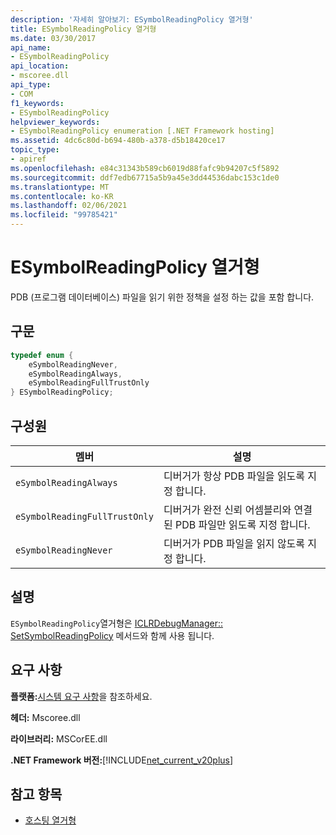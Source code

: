 ```yaml
---
description: '자세히 알아보기: ESymbolReadingPolicy 열거형'
title: ESymbolReadingPolicy 열거형
ms.date: 03/30/2017
api_name:
- ESymbolReadingPolicy
api_location:
- mscoree.dll
api_type:
- COM
f1_keywords:
- ESymbolReadingPolicy
helpviewer_keywords:
- ESymbolReadingPolicy enumeration [.NET Framework hosting]
ms.assetid: 4dc6c80d-b694-480b-a378-d5b18420ce17
topic_type:
- apiref
ms.openlocfilehash: e84c31343b589cb6019d88fafc9b94207c5f5892
ms.sourcegitcommit: ddf7edb67715a5b9a45e3dd44536dabc153c1de0
ms.translationtype: MT
ms.contentlocale: ko-KR
ms.lasthandoff: 02/06/2021
ms.locfileid: "99785421"
---
```

# <a name="esymbolreadingpolicy-enumeration"></a>ESymbolReadingPolicy 열거형

PDB (프로그램 데이터베이스) 파일을 읽기 위한 정책을 설정 하는 값을 포함 합니다.  
  
## <a name="syntax"></a>구문  
  
```cpp  
typedef enum {  
    eSymbolReadingNever,  
    eSymbolReadingAlways,  
    eSymbolReadingFullTrustOnly  
} ESymbolReadingPolicy;  
```  
  
## <a name="members"></a>구성원  
  
|멤버|설명|  
|------------|-----------------|  
|`eSymbolReadingAlways`|디버거가 항상 PDB 파일을 읽도록 지정 합니다.|  
|`eSymbolReadingFullTrustOnly`|디버거가 완전 신뢰 어셈블리와 연결 된 PDB 파일만 읽도록 지정 합니다.|  
|`eSymbolReadingNever`|디버거가 PDB 파일을 읽지 않도록 지정 합니다.|  
  
## <a name="remarks"></a>설명  

 `ESymbolReadingPolicy`열거형은 [ICLRDebugManager:: SetSymbolReadingPolicy](iclrdebugmanager-setsymbolreadingpolicy-method.md) 메서드와 함께 사용 됩니다.  
  
## <a name="requirements"></a>요구 사항  

 **플랫폼:**[시스템 요구 사항](../../get-started/system-requirements.md)을 참조하세요.  
  
 **헤더:** Mscoree.dll  
  
 **라이브러리:** MSCorEE.dll  
  
 **.NET Framework 버전:**[!INCLUDE[net_current_v20plus](../../../../includes/net-current-v20plus-md.md)]  
  
## <a name="see-also"></a>참고 항목

- [호스팅 열거형](hosting-enumerations.md)
